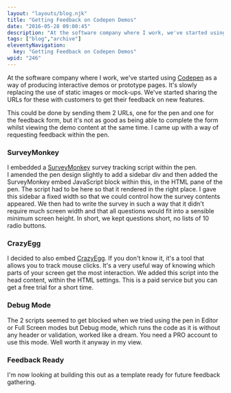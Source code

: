 ```yaml
---
layout: "layouts/blog.njk"
title: "Getting Feedback on Codepen Demos"
date: "2016-05-28 09:00:45"
description: "At the software company where I work, we've started using <a href="http://codepen"
tags: ["blog","archive"]
eleventyNavigation:
  key: "Getting Feedback on Codepen Demos"
wpid: "246"
---
```

At the software company where I work, we've started using <a href="http://codepen.io" target="_blank">Codepen</a> as a way of producing interactive demos or prototype pages. It's slowly replacing the use of static images or mock-ups. We've started sharing the URLs for these with customers to get their feedback on new features.

This could be done by sending them 2 URLs, one for the pen and one for the feedback form, but it's not as good as being able to complete the form whilst viewing the demo content at the same time. I came up with a way of requesting feedback within the pen.
<h3>SurveyMonkey</h3>
I embedded a <a href="https://www.surveymonkey.com/" target="_blank">SurveyMonkey</a> survey tracking script within the pen. I amended the pen design slightly to add a sidebar div and then added the SurveyMonkey embed JavaScript block within this, in the HTML pane of the pen. The script had to be here so that it rendered in the right place. I gave this sidebar a fixed width so that we could control how the survey contents appeared. We then had to write the survey in such a way that it didn't require much screen width and that all questions would fit into a sensible minimum screen height. In short, we kept questions short, no lists of 10 radio buttons.
<h3>CrazyEgg</h3>
I decided to also embed <a href="http://www.crazyegg.com/" target="_blank">CrazyEgg</a>. If you don't know it, it's a tool that allows you to track mouse clicks. It's a very useful way of knowing which parts of your screen get the most interaction. We added this script into the head content, within the HTML settings. This is a paid service but you can get a free trial for a short time.
<h3>Debug Mode</h3>
The 2 scripts seemed to get blocked when we tried using the pen in Editor or Full Screen modes but Debug mode, which runs the code as it is without any header or validation, worked like a dream. You need a PRO account to use this mode. Well worth it anyway in my view.
<h3>Feedback Ready</h3>
I'm now looking at building this out as a template ready for future feedback gathering.